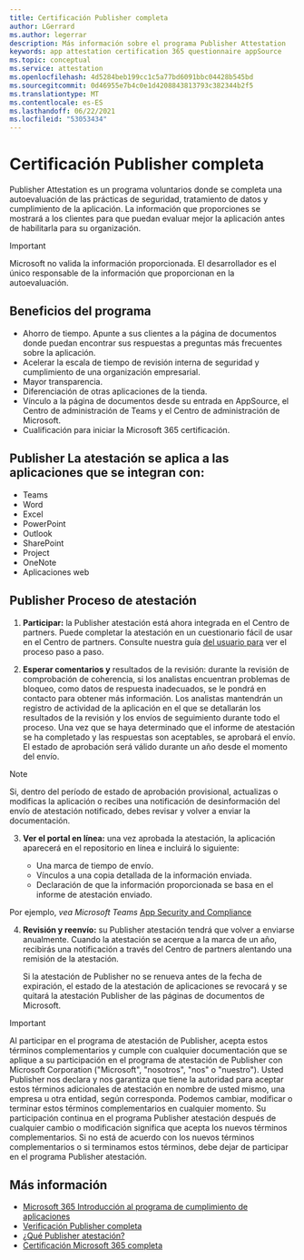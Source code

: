 ```yaml
---
title: Certificación Publisher completa
author: LGerrard
ms.author: legerrar
description: Más información sobre el programa Publisher Attestation
keywords: app attestation certification 365 questionnaire appSource
ms.topic: conceptual
ms.service: attestation
ms.openlocfilehash: 4d5284beb199cc1c5a77bd6091bbc04428b545bd
ms.sourcegitcommit: 0d46955e7b4c0e1d4208843813793c382344b2f5
ms.translationtype: MT
ms.contentlocale: es-ES
ms.lasthandoff: 06/22/2021
ms.locfileid: "53053434"
---
```

# <a name="complete-publisher-attestation"></a>Certificación Publisher completa

Publisher Attestation es un programa voluntarios donde se completa una autoevaluación de las prácticas de seguridad, tratamiento de datos y cumplimiento de la aplicación. La información que proporciones se mostrará a los clientes para que puedan evaluar mejor la aplicación antes de habilitarla para su organización. 

> [!IMPORTANT]
> Microsoft no valida la información proporcionada. El desarrollador es el único responsable de la información que proporcionan en la autoevaluación. 


## <a name="program-benefits"></a>Beneficios del programa
- Ahorro de tiempo. Apunte a sus clientes a la página de documentos donde puedan encontrar sus respuestas a preguntas más frecuentes sobre la aplicación. 
- Acelerar la escala de tiempo de revisión interna de seguridad y cumplimiento de una organización empresarial.
- Mayor transparencia.
- Diferenciación de otras aplicaciones de la tienda. 
- Vínculo a la página de documentos desde su entrada en AppSource, el Centro de administración de Teams y el Centro de administración de Microsoft. 
- Cualificación para iniciar la Microsoft 365 certificación.

## <a name="publisher-attestation-applies-to-apps-that-integrate-with"></a>Publisher La atestación se aplica a las aplicaciones que se integran con:
- Teams
- Word
- Excel
- PowerPoint 
- Outlook
- SharePoint
- Project
- OneNote
- Aplicaciones web

## <a name="publisher-attestation-process"></a>Publisher Proceso de atestación

1. **Participar:** la Publisher atestación está ahora integrada en el Centro de partners. Puede completar la atestación en un cuestionario fácil de usar en el Centro de partners. Consulte nuestra guía [del usuario para](https://docs.microsoft.com/microsoft-365-app-certification/docs/userguide) ver el proceso paso a paso.

2. **Esperar comentarios y** resultados de la revisión: durante la revisión de comprobación de coherencia, si los analistas encuentran problemas de bloqueo, como datos de respuesta inadecuados, se le pondrá en contacto para obtener más información. Los analistas mantendrán un registro de actividad de la aplicación en el que se detallarán los resultados de la revisión y los envíos de seguimiento durante todo el proceso. Una vez que se haya determinado que el informe de atestación se ha completado y las respuestas son aceptables, se aprobará el envío. El estado de aprobación será válido durante un año desde el momento del envío.

> [!NOTE]
> Si, dentro del período de estado de aprobación provisional, actualizas o modificas la aplicación o recibes una notificación de desinformación del envío de atestación notificado, debes revisar y volver a enviar la documentación.

3. **Ver el portal en línea:** una vez aprobada la atestación, la aplicación aparecerá en el repositorio en línea e incluirá lo siguiente:

   - Una marca de tiempo de envío.
   - Vínculos a una copia detallada de la información enviada.
   - Declaración de que la información proporcionada se basa en el informe de atestación enviado.

Por ejemplo, *vea Microsoft Teams* [App Security and Compliance](../teams/teams-apps.md)

4. **Revisión y reenvío:** su Publisher atestación tendrá que volver a enviarse anualmente. Cuando la atestación se acerque a la marca de un año, recibirás una notificación a través del Centro de partners alentando una remisión de la atestación. 

   Si la atestación de Publisher no se renueva antes de la fecha de expiración, el estado de la atestación de aplicaciones se revocará y se quitará la atestación Publisher de las páginas de documentos de Microsoft. 

>[!IMPORTANT]
>Al participar en el programa de atestación de Publisher, acepta estos términos complementarios y cumple con cualquier documentación que se aplique a su participación en el programa de atestación de Publisher con Microsoft Corporation ("Microsoft", "nosotros", "nos" o "nuestro"). Usted Publisher nos declara y nos garantiza que tiene la autoridad para aceptar estos términos adicionales de atestación en nombre de usted mismo, una empresa u otra entidad, según corresponda. Podemos cambiar, modificar o terminar estos términos complementarios en cualquier momento. Su participación continua en el programa Publisher atestación después de cualquier cambio o modificación significa que acepta los nuevos términos complementarios. Si no está de acuerdo con los nuevos términos complementarios o si terminamos estos términos, debe dejar de participar en el programa Publisher atestación.

## <a name="learn-more"></a>Más información

* [Microsoft 365 Introducción al programa de cumplimiento de aplicaciones](~/overview.md)  
* [Verificación Publisher completa](https://docs.microsoft.com/azure/active-directory/develop/mark-app-as-publisher-verified)  
* [¿Qué Publisher atestación?](~/docs/enterprise-app-attestation-guide.md)  
* [Certificación Microsoft 365 completa](~/docs/certification.md)
